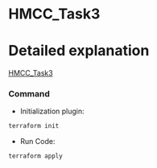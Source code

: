# HMCC_Task3


# Detailed explanation 
[HMCC_Task3](https://medium.com/@rootritesh/configure-wordpress-public-subnet-mysql-private-subnet-on-aws-using-terraform-3907a116ef7f)

### Command
* Initialization plugin:
```bash
terraform init
```
* Run Code:
```bash
terraform apply
```



